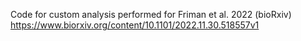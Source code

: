 Code for custom analysis performed for Friman et al. 2022 (bioRxiv)
https://www.biorxiv.org/content/10.1101/2022.11.30.518557v1

